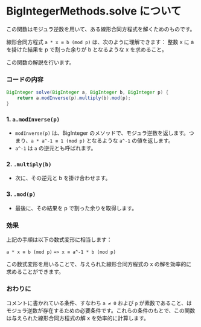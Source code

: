 # BigIntegerMethods.solve について

この関数はモジュラ逆数を用いて、ある線形合同方程式を解くためのものです。

線形合同方程式 `a * x ≡ b (mod p)` は、次のように理解できます：
整数 x に a を掛けた結果を p で割った余りが b となるような x を求めること。

この関数の解説を行います。

### コードの内容
```java
BigInteger solve(BigInteger a, BigInteger b, BigInteger p) {
    return a.modInverse(p).multiply(b).mod(p);
}
```

### 1. `a.modInverse(p)`
- `modInverse(p)` は、BigInteger のメソッドで、モジュラ逆数を返します。つまり、`a * a^-1 ≡ 1 (mod p)` となるような `a^-1` の値を返します。
- `a^-1` は `a` の逆元とも呼ばれます。

### 2. `.multiply(b)`
- 次に、その逆元と b を掛け合わせます。

### 3. `.mod(p)`
- 最後に、その結果を p で割った余りを取得します。

### 効果
上記の手順は以下の数式変形に相当します：

`a * x ≡ b (mod p)`
`=> x ≡ a^-1 * b (mod p)`

この数式変形を用いることで、与えられた線形合同方程式の x の解を効率的に求めることができます。

### おわりに
コメントに書かれている条件、すなわち `a ≠ 0` および `p` が素数であること、はモジュラ逆数が存在するための必要条件です。これらの条件のもとで、この関数は与えられた線形合同方程式の解 x を効率的に計算します。
